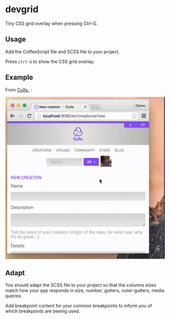 # devgrid

Tiny CSS grid overlay when pressing Ctrl-G.

## Usage

Add the CoffeeScript file and SCSS file to your project.

Press `ctrl-G` to show the CSS grid overlay.

## Example

From [Cults.](http://cults3d.com) :

![](https://raw.githubusercontent.com/sunny/devgrid/master/devgrid.gif)


## Adapt

You should adapt the SCSS file to your project so that the columns sizes match how
your app responds in size, number, gutters, outer-gutters, media queries.

Add breakpoint content for your common breakpoints to inform you of which
breakpoints are beeing used.
